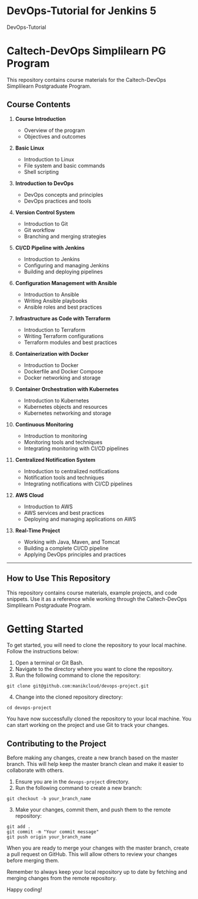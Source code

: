 # DevOps-Tutorial for Jenkins 5
DevOps-Tutorial
# Caltech-DevOps Simplilearn PG Program

This repository contains course materials for the Caltech-DevOps Simplilearn Postgraduate Program.

## Course Contents

1. **Course Introduction**
   - Overview of the program
   - Objectives and outcomes

2. **Basic Linux**
   - Introduction to Linux
   - File system and basic commands
   - Shell scripting

3. **Introduction to DevOps**
   - DevOps concepts and principles
   - DevOps practices and tools

4. **Version Control System**
   - Introduction to Git
   - Git workflow
   - Branching and merging strategies

5. **CI/CD Pipeline with Jenkins**
   - Introduction to Jenkins
   - Configuring and managing Jenkins
   - Building and deploying pipelines

6. **Configuration Management with Ansible**
   - Introduction to Ansible
   - Writing Ansible playbooks
   - Ansible roles and best practices

7. **Infrastructure as Code with Terraform**
   - Introduction to Terraform
   - Writing Terraform configurations
   - Terraform modules and best practices

8. **Containerization with Docker**
   - Introduction to Docker
   - Dockerfile and Docker Compose
   - Docker networking and storage

9. **Container Orchestration with Kubernetes**
   - Introduction to Kubernetes
   - Kubernetes objects and resources
   - Kubernetes networking and storage

10. **Continuous Monitoring**
    - Introduction to monitoring
    - Monitoring tools and techniques
    - Integrating monitoring with CI/CD pipelines

11. **Centralized Notification System**
    - Introduction to centralized notifications
    - Notification tools and techniques
    - Integrating notifications with CI/CD pipelines

12. **AWS Cloud**
    - Introduction to AWS
    - AWS services and best practices
    - Deploying and managing applications on AWS

13. **Real-Time Project**
    - Working with Java, Maven, and Tomcat
    - Building a complete CI/CD pipeline
    - Applying DevOps principles and practices

---------------------------------------------------------------------------------------------------
## How to Use This Repository

This repository contains course materials, example projects, and code snippets. Use it as a reference while working through the Caltech-DevOps Simplilearn Postgraduate Program.



# Getting Started

To get started, you will need to clone the repository to your local machine. Follow the instructions below:

1. Open a terminal or Git Bash.
2. Navigate to the directory where you want to clone the repository.
3. Run the following command to clone the repository:

```
git clone git@github.com:manikcloud/devops-project.git
```

4. Change into the cloned repository directory:
```
cd devops-project
```


You have now successfully cloned the repository to your local machine. You can start working on the project and use Git to track your changes.

## Contributing to the Project

Before making any changes, create a new branch based on the master branch. This will help keep the master branch clean and make it easier to collaborate with others.

1. Ensure you are in the `devops-project` directory.
2. Run the following command to create a new branch:

```
git checkout -b your_branch_name
```
3. Make your changes, commit them, and push them to the remote repository:
```
git add .
git commit -m "Your commit message"
git push origin your_branch_name
```


When you are ready to merge your changes with the master branch, create a pull request on GitHub. This will allow others to review your changes before merging them.

Remember to always keep your local repository up to date by fetching and merging changes from the remote repository.

Happy coding!

